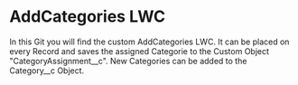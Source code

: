# AddCategories LWC

In this Git you will find the custom AddCategories LWC. It can be placed on every Record and saves the assigned Categorie to the Custom Object "CategoryAssignment__c". New Categories can be added to the Category__c Object.
